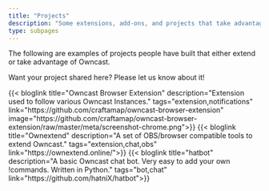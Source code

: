 ```yaml
---
title: "Projects"
description: "Some extensions, add-ons, and projects that take advantage of Owncast."
type: subpages
---
```


The following are examples of projects people have built that either extend or take advantage of Owncast.

Want your project shared here? Please let us know about it!

<div id="blog-previews">
    <section class="cards-wrapper">
        {{< bloglink title="Owncast Browser Extension" description="Extension used to follow various Owncast Instances." tags="extension,notifications" link="https://github.com/craftamap/owncast-browser-extension" image="https://github.com/craftamap/owncast-browser-extension/raw/master/meta/screenshot-chrome.png">}}
        {{< bloglink title="Ownextend" description="A set of OBS/browser compatible tools to extend Owncast." tags="extension,chat,obs" link="https://ownextend.online/">}}
        {{< bloglink title="hatbot" description="A basic Owncast chat bot. Very easy to add your own !commands. Written in Python." tags="bot,chat" link="https://github.com/hatniX/hatbot">}}
    </section>
</div>
